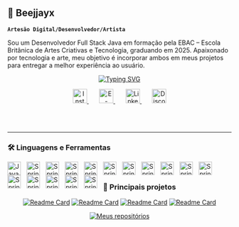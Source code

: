 
## 🐝 Beejjayx

**`Artesão Digital/Desenvolvedor/Artista`**

<p align="left"> Sou um Desenvolvedor Full Stack Java em formação pela EBAC – Escola Britânica de Artes Criativas e Tecnologia, graduando em 2025. Apaixonado por tecnologia e arte, meu objetivo é incorporar ambos em meus projetos para entregar a melhor experiência ao usuário. <!-- ##TO BE ADDED Você pode conferir meu portfólio completo *aqui*  --> </p>


<!-- description gif -->
<p align="center">
    <a href="https://git.io/typing-svg"><img src="https://readme-typing-svg.demolab.com?font=Fira+Code&size=19&pause=1000&center=true&width=435&lines=Developer+Fullstack+Java;Experi%C3%AAncia+em+Design+Gr%C3%A1fico+e+UI%2FUX+;Em+constante+evolu%C3%A7%C3%A3o!" alt="Typing SVG" /></a>
    
</p>


<!-- seção de redes sociais -->
<p align="center">
  <a style="style: none" href="https://www.instagram.com/benjidelrei"><img width="32px" alt="Instagram" title="Instagram" src="https://i.imgur.com/4HMxZBr.png"/> 
   </a>
  &#8287;&#8287;&#8287;&#8287;&#8287;
  <a href="mailto:benjidelrei@outlook.com"><img width="32px" alt="E-mail" title="Entre em contato por E-mail" src="https://i.imgur.com/dwJuGvl.png"/>  
   </a>
  &#8287;&#8287;&#8287;&#8287;&#8287;
   <a href="https://www.linkedin.com/in/benjirei/"><img width="32px" alt="Linkedin" title="Linkedin" src="https://i.imgur.com/M5CroK0.png"/>
   </a>
  &#8287;&#8287;&#8287;&#8287;&#8287;
   <a href="https://discord.gg/GcNWK9y6"><img width="32px" alt="Discord" title="Entre em contato pelo Discord" src="https://i.imgur.com/Q3CE2Xm.png"/>
   </a>
</p>
<br />
<br />


---

### 🛠️ Linguagens e Ferramentas


<img align="left" alt="Java" width="30px" style="padding-right:10px;" src="https://cdn.jsdelivr.net/gh/devicons/devicon@latest/icons/java/java-original.svg"/>
<img align="left" alt="Spring" width="30px" style="padding-right:10px;" src="https://cdn.jsdelivr.net/gh/devicons/devicon@latest/icons/vuejs/vuejs-original.svg"  />
<img align="left" alt="Spring" width="30px" style="padding-right:10px;"src="https://cdn.jsdelivr.net/gh/devicons/devicon@latest/icons/jquery/jquery-plain-wordmark.svg" />
<img align="left" alt="Spring" width="30px" style="padding-right:10px;" src="https://cdn.jsdelivr.net/gh/devicons/devicon@latest/icons/nodejs/nodejs-original.svg" />
<img align="left" alt="Spring" width="30px" style="padding-right:10px;" src="https://cdn.jsdelivr.net/gh/devicons/devicon@latest/icons/html5/html5-plain.svg"/>
<img align="left" alt="Spring" width="30px" style="padding-right:10px;" src="https://cdn.jsdelivr.net/gh/devicons/devicon@latest/icons/react/react-original.svg"/>
<img align="left" alt="Spring" width="30px" style="padding-right:10px;" src="https://cdn.jsdelivr.net/gh/devicons/devicon@latest/icons/grunt/grunt-original.svg"  />
<img align="left" alt="Spring" width="30px" style="padding-right:10px;" src="https://cdn.jsdelivr.net/gh/devicons/devicon@latest/icons/javascript/javascript-original.svg" />
<img align="left" alt="Spring" width="30px" style="padding-right:10px;" src="https://cdn.jsdelivr.net/gh/devicons/devicon@latest/icons/css3/css3-plain.svg" />
<img align="left" alt="Spring" width="30px" style="padding-right:10px;" src="https://cdn.jsdelivr.net/gh/devicons/devicon@latest/icons/spring/spring-original.svg" />
<img align="left" alt="Spring" width="30px" style="padding-right:10px;" src="https://cdn.jsdelivr.net/gh/devicons/devicon@latest/icons/gradle/gradle-original.svg"  />
<img align="left" alt="Spring" width="30px" style="padding-right:10px;" src="https://cdn.jsdelivr.net/gh/devicons/devicon@latest/icons/eslint/eslint-original.svg"
/>
<img align="left" alt="Spring" width="30px" style="padding-right:10px;" src="https://cdn.jsdelivr.net/gh/devicons/devicon@latest/icons/typescript/typescript-plain.svg"/>
<img align="left" alt="Spring" width="30px" style="padding-right:10px;" src="https://cdn.jsdelivr.net/gh/devicons/devicon@latest/icons/redux/redux-original.svg"/>
<img align="left" alt="Spring" width="30px" style="padding-right:10px;" src="https://cdn.jsdelivr.net/gh/devicons/devicon@latest/icons/gulp/gulp-plain.svg"/>
<img align="left" alt="Spring" width="30px" style="padding-right:10px;" src="https://cdn.jsdelivr.net/gh/devicons/devicon@latest/icons/bootstrap/bootstrap-original.svg"/>
<br />



##

### 🧩 Principais projetos


<section align="center" display="flex">

  [![Readme Card](https://github-readme-stats.vercel.app/api/pin/?username=beejjayx&repo=e-food&theme=github_dark)](https://github.com/beejjayx/e-food)
  [![Readme Card](https://github-readme-stats.vercel.app/api/pin/?username=beejjayx&repo=pandora&theme=github_dark)](https://github.com/beejjayx/portfolio.git)
  [![Readme Card](https://github-readme-stats.vercel.app/api/pin/?username=beejjayx&repo=mononoke-hime&theme=github_dark)](https://github.com/beejjayx/Mononoke-Hime.git)
  [![Readme Card](https://github-readme-stats.vercel.app/api/pin/?username=beejjayx&repo=contact-list&theme=github_dark)](https://github.com/beejjayx/contact-list.git)


</section>

<section align="center" display="flex">
  
 <a href="https://github.com/beejjayx?tab=repositories">
         <img  alt="Meus repositórios" title="Ver todos os repositórios" src=https://custom-icon-badges.demolab.com/badge/-My%20Repos-blue?style=for-the-badge&logoColor=white&logo=repo></a> 
         </section>
      
<!-- ![Top Langs](https://github-readme-stats.vercel.app/api/top-langs/?username=beejjayx&hide_progress=true) -->

<!-- ##TO BE ADDED  seção de status -->
<!-- ![Anurag's GitHub stats](https://github-readme-stats.vercel.app/api?username=beejjayx&show=reviews=true&theme=github_dark) -->

<!-- ##TO BE ADDED Contributions -->
<!-- [![GitHub Streak](https://streak-stats.demolab.com/?user=beejjayx&theme=dark)](https://git.io/streak-stats) -->


